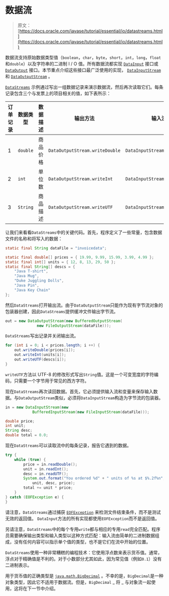 # 数据流

> 原文： [https://docs.oracle.com/javase/tutorial/essential/io/datastreams.html](https://docs.oracle.com/javase/tutorial/essential/io/datastreams.html)

数据流支持原始数据类型值（`boolean`，`char`，`byte`，`short`，`int`，`long`，`float`和`double`）以及字符串的二进制 I / O 值。所有数据流都实现 [`DataInput`](https://docs.oracle.com/javase/8/docs/api/java/io/DataInput.html) 接口或 [`DataOutput`](https://docs.oracle.com/javase/8/docs/api/java/io/DataOutput.html) 接口。本节重点介绍这些接口最广泛使用的实现， [`DataInputStream`](https://docs.oracle.com/javase/8/docs/api/java/io/DataInputStream.html) 和 [`DataOutputStream`](https://docs.oracle.com/javase/8/docs/api/java/io/DataOutputStream.html) 。

[`DataStreams`](examples/DataStreams.java) 示例通过写出一组数据记录来演示数据流，然后再次读取它们。每条记录包含三个与发票上的项目相关的值，如下表所示：

| 订单记录 | 数据类型 | 数据描述 | 输出方法 | 输入法 | 样例价值 |
| --- | --- | --- | --- | --- | --- |
| 1 | `double` | 商品价格 | `DataOutputStream.writeDouble` | `DataInputStream.readDouble` | `19.99` |
| 2 | `int` | 单位数 | `DataOutputStream.writeInt` | `DataInputStream.readInt` | `12` |
| 3 | `String` | 商品描述 | `DataOutputStream.writeUTF` | `DataInputStream.readUTF` | `"Java T-Shirt"` |

让我们来看看`DataStreams`中的关键代码。首先，程序定义了一些常量，包含数据文件的名称和将写入的数据：

```java
static final String dataFile = "invoicedata";

static final double[] prices = { 19.99, 9.99, 15.99, 3.99, 4.99 };
static final int[] units = { 12, 8, 13, 29, 50 };
static final String[] descs = {
    "Java T-shirt",
    "Java Mug",
    "Duke Juggling Dolls",
    "Java Pin",
    "Java Key Chain"
};

```

然后`DataStreams`打开输出流。由于`DataOutputStream`只能作为现有字节流对象的包装器创建，因此`DataStreams`提供缓冲文件输出字节流。

```java
out = new DataOutputStream(new BufferedOutputStream(
              new FileOutputStream(dataFile)));

```

`DataStreams`写出记录并关闭输出流。

```java
for (int i = 0; i < prices.length; i ++) {
    out.writeDouble(prices[i]);
    out.writeInt(units[i]);
    out.writeUTF(descs[i]);
}

```

`writeUTF`方法以 UTF-8 的修改形式写出`String`值。这是一个可变宽度的字符编码，只需要一个字节用于常见的西方字符。

现在`DataStreams`再次读回数据。首先，它必须提供输入流和变量来保存输入数据。与`DataOutputStream`类似，必须将`DataInputStream`构造为字节流的包装器。

```java
in = new DataInputStream(new
            BufferedInputStream(new FileInputStream(dataFile)));

double price;
int unit;
String desc;
double total = 0.0;

```

现在`DataStreams`可以读取流中的每条记录，报告它遇到的数据。

```java
try {
    while (true) {
        price = in.readDouble();
        unit = in.readInt();
        desc = in.readUTF();
        System.out.format("You ordered %d" + " units of %s at $%.2f%n",
            unit, desc, price);
        total += unit * price;
    }
} catch (EOFException e) {
}

```

请注意，`DataStreams`通过捕获 [`EOFException`](https://docs.oracle.com/javase/8/docs/api/java/io/EOFException.html) 来检测文件结束条件，而不是测试无效的返回值。 `DataInput`方法的所有实现都使用`EOFException`而不是返回值。

另请注意，`DataStreams`中的每个专用`write`都与相应的专用`read`完全匹配。程序员需要确保输出类型和输入类型以这种方式匹配：输入流由简单的二进制数据组成，没有任何内容可以指示单个值的类型，也不是它们在流中开始的位置。

`DataStreams`使用一种非常糟糕的编程技术：它使用浮点数来表示货币值。通常，浮点对于精确值是不利的。对于小数部分尤其如此，因为常见值（例如`0.1`）没有二进制表示。

用于货币值的正确类型是 [`java.math.BigDecimal`](https://docs.oracle.com/javase/8/docs/api/java/math/BigDecimal.html) 。不幸的是，`BigDecimal`是一种对象类型，因此它不适用于数据流。但是，`BigDecimal` _ 将 _ 与对象流一起使用，这将在下一节中介绍。